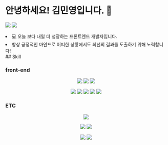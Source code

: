 # 안녕하세요! 김민영입니다. 👋

<a href="https://velog.io/@acwell94"><img src="https://img.shields.io/badge/Blog-12b886?style=flat-square&logo=Micro.blog&logoColor=ffffff"/></a>
<a href="https://scarlet-wolverine-de7.notion.site/Minyoung-Kim-75de3e7bfee04553b67c647a9bbc8d0c"><img src="https://img.shields.io/badge/Portfolio-white?style=flat-square&logo=Notion&logoColor=000000"/></a>

<li>💻 오늘 보다 내일 더 성장하는 프론트엔드 개발자입니다.</li>
<li>항상 긍정적인 마인드로 어떠한 상황에서도 최선의 결과를 도출하기 위해 노력합니다!</li>
## Skill

### front-end
<p align="center">
<img src="https://img.shields.io/badge/HTML5-E34F26?style=flat-square&logo=HTML5&logoColor=white"/>
<img src="https://img.shields.io/badge/CSS3-1572B6?style=flat-square&logo=CSS3&logoColor=white"/>
<img src="https://img.shields.io/badge/JavaScript-F7DF1E?style=flat-square&logo=JavaScript&logoColor=white"/>
</p>
<p align="center">
<img src="https://img.shields.io/badge/TypeScript-3178C6?style=flat-square&logo=TypeScript&logoColor=white"/>
<img src="https://img.shields.io/badge/React-61DAFB?style=flat-square&logo=React&logoColor=white">
<img src="https://img.shields.io/badge/ReactNative-61DAFB?style=flat-square&logo=React&logoColor=white">
<img src="https://img.shields.io/badge/Expo-25292E?style=flat-square&logo=Expo&logoColor=white">
<img src="https://img.shields.io/badge/Next.js-000000?style=flat-square&logo=Next.js&logoColor=white"/>
</p>

### ETC
<p align="center">
<img src="https://img.shields.io/badge/Google Cloud-4285F4?style=flat-square&logo=Google Cloud&logoColor=white"/>
</p>
<p align="center">
<img src="https://img.shields.io/badge/Git-F05032?style=flat-square&logo=Git&logoColor=white"/>
<img src="https://img.shields.io/badge/GitHub-181717?style=flat-square&logo=GitHub&logoColor=white"/>
</p>
<p align="center">
<img src="https://img.shields.io/badge/GraphQL-E10098?style=flat-square&logo=GraphQL&logoColor=white"/>
<img src="https://img.shields.io/badge/Apollo Client-311C87?style=flat-square&logo=Apollo GraphQL&logoColor=white"/>
</p>
